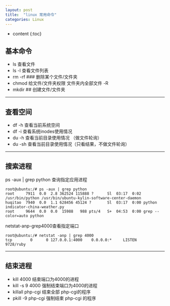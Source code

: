 ```yaml
---
layout: post
title:  "linux 常用命令"
categories: Linux
---
```


* content
{:toc}

## 基本命令

 - ls 查看文件
 - ls -l 查看文件列表
 - rm -rf ### 删除某个文件/文件夹
 - chmod 给文件/文件夹权限    文件夹内全部文件 -R
 - mkdir ## 创建文件/文件夹

---

## 查看空间

 - df -h 查看当前系统空间
 - df -i 查看系统inodes使用情况 
 - du -h 查看当前目录使用情况 （做文件轮询）
 - du -sh 查看当前目录使用情况（只看结果，不做文件轮询）

---
 
## 搜索进程
ps -aux | grep python 查询指定应用进程

    root@ubuntu:/# ps -aux | grep python
    root     7911  0.0  2.8 362524 115888 ?      Sl  03:17  0:02 /usr/bin/python /usr/bin/ubuntu-kylin-software-center-daemon
    huqitao  7940  0.0  1.1 628456 45124 ?       Sl  03:17  0:00 python indicator-china-weather.py
    root     9644  0.0  0.0  15988   988 pts/4   S+  04:53  0:00 grep --color=auto python

netstat-anp-grep4000查看指定端口

    root@ubuntu:/# netstat -anp | grep 4000
    tcp        0      0 127.0.0.1:4000    0.0.0.0:*     LISTEN      9728/ruby

---

## 结束进程

 - kill 4000 结束端口为4000的进程
 - kill -s 9 4000 强制结束端口为4000的进程
 - killall php-cgi 结束全部 php-cgi的程序
 - pkill -9 php-cgi 强制结束 php-cgi 的程序